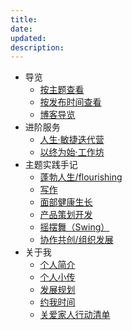 ```yaml
---
title: 
date: 
updated: 
description: 
---
```





- 导览
  - [按主题查看](_sidebar)
  - [按发布时间查看](index_update)
  - [博客导览](/)
- 进阶服务<sup style="color:orange;"></sup>
    - [人生·敏捷迭代营](/flourish/f_grow)<sup style="color:orange;"></sup>
    - [以终为始·工作坊](/flourish/f_grow?id=workshop)<sup style="color:orange;"></sup>
- 主题实践手记
  - [蓬勃人生/flourishing](/cmty)
  - [写作](/wr/)
  - [面部健康生长](/selfedu/RevFacialGrowth)   
  - [产品策划开发](/devpdt/)
  - [摇摆舞（Swing）](/swing/)   
  - [协作共创/组织发展](https://github.com/ishanshan/CollaborationGuide4Shaper)
- 关于我
  - [个人简介](/about/)
  - [个人小传](/about/lifestory2203)
  - [发展规划](/about/plan_lifedev)
  - [约我时间](/about/booking)
  - [关爱家人行动清单](/family/TipsCare4Parents)

